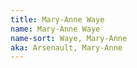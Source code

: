 ```yaml
---
title: Mary-Anne Waye
name: Mary-Anne Waye
name-sort: Waye, Mary-Anne
aka: Arsenault, Mary-Anne
---
```

